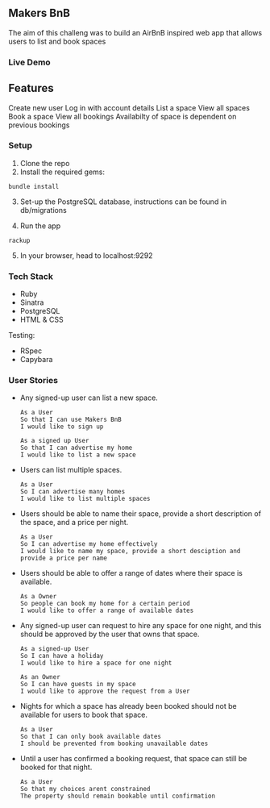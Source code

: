 ## Makers BnB ##

The aim of this challeng was to build an AirBnB inspired web app that allows users to list and book spaces


### Live Demo ###




## Features ##

Create new user
Log in with account details
List a space 
View all spaces
Book a space
View all bookings 
Availabilty of space is dependent on previous bookings


### Setup ###
1. Clone the repo
2. Install the required gems:

```
bundle install
```
3. Set-up the PostgreSQL database, instructions can be found in db/migrations

4. Run the app
```
rackup
```
5. In your browser, head to localhost:9292



### Tech Stack ###
* Ruby 
* Sinatra
* PostgreSQL
* HTML & CSS

Testing:
* RSpec
* Capybara

### User Stories ###

* Any signed-up user can list a new space.

    ```
    As a User
    So that I can use Makers BnB
    I would like to sign up

    As a signed up User
    So that I can advertise my home
    I would like to list a new space
    ```

* Users can list multiple spaces.

    ```
    As a User
    So I can advertise many homes
    I would like to list multiple spaces
    ```

* Users should be able to name their space, provide a short description of the space, and a price per night.

    ```
    As a User
    So I can advertise my home effectively
    I would like to name my space, provide a short desciption and provide a price per name
    ```
* Users should be able to offer a range of dates where their space is available.

    ```
    As a Owner
    So people can book my home for a certain period
    I would like to offer a range of available dates
    ```

* Any signed-up user can request to hire any space for one night, and this should be approved by the user that owns that space.

    ```
    As a signed-up User
    So I can have a holiday 
    I would like to hire a space for one night

    As an Owner 
    So I can have guests in my space
    I would like to approve the request from a User
    ```

* Nights for which a space has already been booked should not be available for users to book that space.

    ```
    As a User
    So that I can only book available dates
    I should be prevented from booking unavailable dates
    ```

* Until a user has confirmed a booking request, that space can still be booked for that night.

    ```
    As a User
    So that my choices arent constrained
    The property should remain bookable until confirmation
    ```
